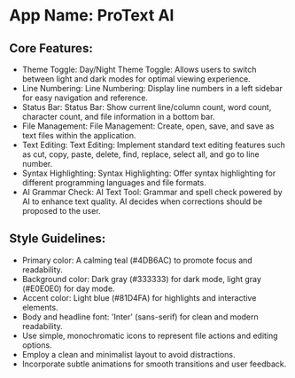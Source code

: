 # **App Name**: ProText AI

## Core Features:

- Theme Toggle: Day/Night Theme Toggle: Allows users to switch between light and dark modes for optimal viewing experience.
- Line Numbering: Line Numbering: Display line numbers in a left sidebar for easy navigation and reference.
- Status Bar: Status Bar: Show current line/column count, word count, character count, and file information in a bottom bar.
- File Management: File Management: Create, open, save, and save as text files within the application.
- Text Editing: Text Editing: Implement standard text editing features such as cut, copy, paste, delete, find, replace, select all, and go to line number.
- Syntax Highlighting: Syntax Highlighting: Offer syntax highlighting for different programming languages and file formats.
- AI Grammar Check: AI Text Tool: Grammar and spell check powered by AI to enhance text quality. AI decides when corrections should be proposed to the user.

## Style Guidelines:

- Primary color: A calming teal (#4DB6AC) to promote focus and readability.
- Background color: Dark gray (#333333) for dark mode, light gray (#E0E0E0) for day mode.
- Accent color: Light blue (#81D4FA) for highlights and interactive elements.
- Body and headline font: 'Inter' (sans-serif) for clean and modern readability.
- Use simple, monochromatic icons to represent file actions and editing options.
- Employ a clean and minimalist layout to avoid distractions.
- Incorporate subtle animations for smooth transitions and user feedback.